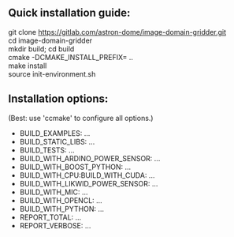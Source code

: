 ## Quick installation guide:    

git clone https://gitlab.com/astron-dome/image-domain-gridder.git     
cd image-domain-gridder     
mkdir build; cd build           
cmake -DCMAKE_INSTALL_PREFIX=<installpath> ..     
make install            
source init-environment.sh         

## Installation options:    
(Best: use 'ccmake' to configure all options.)    

* BUILD_EXAMPLES: ...
* BUILD_STATIC_LIBS: ...
* BUILD_TESTS: ...
* BUILD_WITH_ARDINO_POWER_SENSOR: ...
* BUILD_WITH_BOOST_PYTHON: ...
* BUILD_WITH_CPU:BUILD_WITH_CUDA: ...
* BUILD_WITH_LIKWID_POWER_SENSOR: ...
* BUILD_WITH_MIC: ...
* BUILD_WITH_OPENCL: ...
* BUILD_WITH_PYTHON: ...
* REPORT_TOTAL: ...
* REPORT_VERBOSE: ...
